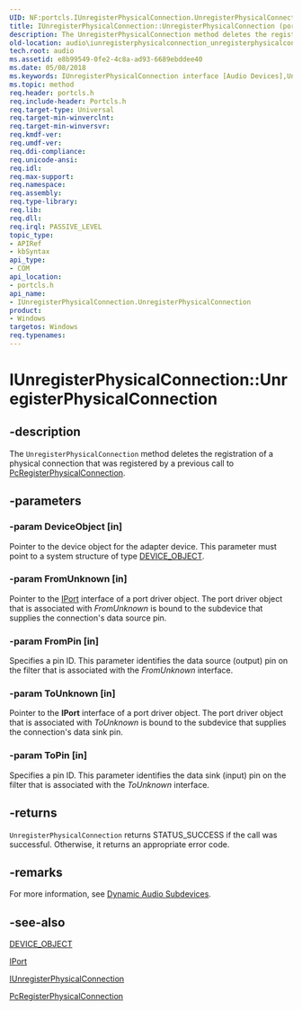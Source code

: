 ```yaml
---
UID: NF:portcls.IUnregisterPhysicalConnection.UnregisterPhysicalConnection
title: IUnregisterPhysicalConnection::UnregisterPhysicalConnection (portcls.h)
description: The UnregisterPhysicalConnection method deletes the registration of a physical connection that was registered by a previous call to PcRegisterPhysicalConnection.
old-location: audio\iunregisterphysicalconnection_unregisterphysicalconnection.htm
tech.root: audio
ms.assetid: e8b99549-0fe2-4c8a-ad93-6689ebddee40
ms.date: 05/08/2018
ms.keywords: IUnregisterPhysicalConnection interface [Audio Devices],UnregisterPhysicalConnection method, IUnregisterPhysicalConnection.UnregisterPhysicalConnection, IUnregisterPhysicalConnection::UnregisterPhysicalConnection, UnregisterPhysicalConnection, UnregisterPhysicalConnection method [Audio Devices], UnregisterPhysicalConnection method [Audio Devices],IUnregisterPhysicalConnection interface, audio.iunregisterphysicalconnection_unregisterphysicalconnection, audmp-routines_5ecc7a84-6d2c-4514-9de8-cb1e4c60a61c.xml, portcls/IUnregisterPhysicalConnection::UnregisterPhysicalConnection
ms.topic: method
req.header: portcls.h
req.include-header: Portcls.h
req.target-type: Universal
req.target-min-winverclnt: 
req.target-min-winversvr: 
req.kmdf-ver: 
req.umdf-ver: 
req.ddi-compliance: 
req.unicode-ansi: 
req.idl: 
req.max-support: 
req.namespace: 
req.assembly: 
req.type-library: 
req.lib: 
req.dll: 
req.irql: PASSIVE_LEVEL
topic_type:
- APIRef
- kbSyntax
api_type:
- COM
api_location:
- portcls.h
api_name:
- IUnregisterPhysicalConnection.UnregisterPhysicalConnection
product:
- Windows
targetos: Windows
req.typenames: 
---
```


# IUnregisterPhysicalConnection::UnregisterPhysicalConnection


## -description


The <code>UnregisterPhysicalConnection</code> method deletes the registration of a physical connection that was registered by a previous call to <a href="https://msdn.microsoft.com/library/windows/hardware/ff537726">PcRegisterPhysicalConnection</a>.


## -parameters




### -param DeviceObject [in]

Pointer to the device object for the adapter device. This parameter must point to a system structure of type <a href="https://msdn.microsoft.com/library/windows/hardware/ff543147">DEVICE_OBJECT</a>.


### -param FromUnknown [in]

Pointer to the <a href="https://msdn.microsoft.com/library/windows/hardware/ff536842">IPort</a> interface of a port driver object. The port driver object that is associated with <i>FromUnknown</i> is bound to the subdevice that supplies the connection's data source pin.


### -param FromPin [in]

Specifies a pin ID. This parameter identifies the data source (output) pin on the filter that is associated with the <i>FromUnknown</i> interface.


### -param ToUnknown [in]

Pointer to the <b>IPort</b> interface of a port driver object. The port driver object that is associated with <i>ToUnknown</i> is bound to the subdevice that supplies the connection's data sink pin.


### -param ToPin [in]

Specifies a pin ID. This parameter identifies the data sink (input) pin on the filter that is associated with the <i>ToUnknown</i> interface.


## -returns



<code>UnregisterPhysicalConnection</code> returns STATUS_SUCCESS if the call was successful. Otherwise, it returns an appropriate error code.




## -remarks



For more information, see <a href="https://msdn.microsoft.com/d8ebd6d9-37ed-4890-aae1-5ecf58f2e22a">Dynamic Audio Subdevices</a>.




## -see-also




<a href="https://msdn.microsoft.com/library/windows/hardware/ff543147">DEVICE_OBJECT</a>



<a href="https://msdn.microsoft.com/library/windows/hardware/ff536842">IPort</a>



<a href="https://msdn.microsoft.com/library/windows/hardware/ff537022">IUnregisterPhysicalConnection</a>



<a href="https://msdn.microsoft.com/library/windows/hardware/ff537726">PcRegisterPhysicalConnection</a>
 

 

